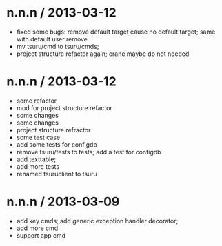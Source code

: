 
n.n.n / 2013-03-12 
==================

  * fixed some bugs: remove default target cause no default target; same with default user remove
  * mv tsuru/cmd to tsuru/cmds;
  * project structure refactor again; crane maybe do not needed

n.n.n / 2013-03-12 
==================

  * some refactor
  * mod for project structure refactor
  * some changes
  * some changes
  * project structure refractor
  * some test case
  * add some tests for configdb
  * remove tsuru/tests to tests; add a test for configdb
  * add texttable;
  * add more tests
  * renamed tsuruclient to tsuru


n.n.n / 2013-03-09 
==================

  * add key cmds; add generic exception handler decorator;
  * add more cmd
  * support app cmd
